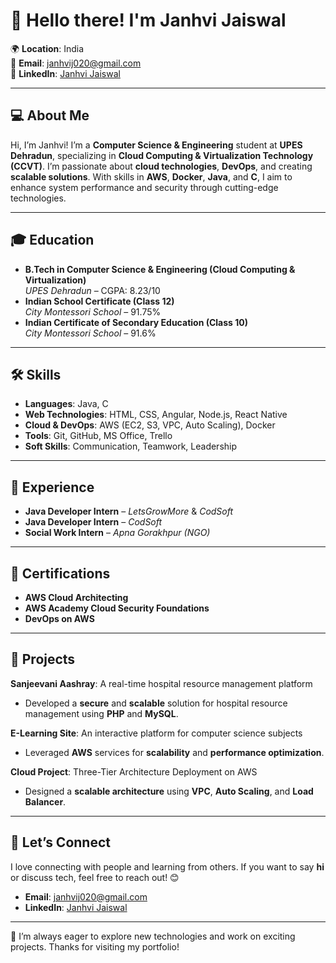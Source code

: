 # 👋 Hello there! I'm **Janhvi Jaiswal**  
🌍 **Location**: India  
📧 **Email**: [janhvij020@gmail.com](mailto:janhvij020@gmail.com)  
🔗 **LinkedIn**: [Janhvi Jaiswal](https://www.linkedin.com/in/janhvi-jaiswal-9a8476256/)

---

## 💻 About Me  
Hi, I’m Janhvi! I’m a **Computer Science & Engineering** student at **UPES Dehradun**, specializing in **Cloud Computing & Virtualization Technology (CCVT)**. I’m passionate about **cloud technologies**, **DevOps**, and creating **scalable solutions**. With skills in **AWS**, **Docker**, **Java**, and **C**, I aim to enhance system performance and security through cutting-edge technologies.

---

## 🎓 Education  
- **B.Tech in Computer Science & Engineering (Cloud Computing & Virtualization)**  
  *UPES Dehradun* – CGPA: 8.23/10  
- **Indian School Certificate (Class 12)**  
  *City Montessori School* – 91.75%  
- **Indian Certificate of Secondary Education (Class 10)**  
  *City Montessori School* – 91.6%

---

## 🛠️ Skills  
- **Languages**: Java, C  
- **Web Technologies**: HTML, CSS, Angular, Node.js, React Native  
- **Cloud & DevOps**: AWS (EC2, S3, VPC, Auto Scaling), Docker  
- **Tools**: Git, GitHub, MS Office, Trello  
- **Soft Skills**: Communication, Teamwork, Leadership  

---

## 💼 Experience  
- **Java Developer Intern** – *LetsGrowMore* & *CodSoft*
- **Java Developer Intern** –  *CodSoft*  
- **Social Work Intern** – *Apna Gorakhpur (NGO)*

---

## 🏅 Certifications  
- **AWS Cloud Architecting**  
- **AWS Academy Cloud Security Foundations**  
- **DevOps on AWS**  

---

## 🚀 Projects  
**Sanjeevani Aashray**: A real-time hospital resource management platform  
- Developed a **secure** and **scalable** solution for hospital resource management using **PHP** and **MySQL**.

**E-Learning Site**: An interactive platform for computer science subjects  
- Leveraged **AWS** services for **scalability** and **performance optimization**.

**Cloud Project**: Three-Tier Architecture Deployment on AWS  
- Designed a **scalable architecture** using **VPC**, **Auto Scaling**, and **Load Balancer**.

---

## 🤝 Let’s Connect  
I love connecting with people and learning from others. If you want to say **hi** or discuss tech, feel free to reach out! 😊

- **Email**: [janhvij020@gmail.com](mailto:janhvij020@gmail.com)  
- **LinkedIn**: [Janhvi Jaiswal](https://www.linkedin.com/in/janhvi-jaiswal-9a8476256/)  


---

🌟 I’m always eager to explore new technologies and work on exciting projects. Thanks for visiting my portfolio!
